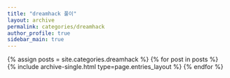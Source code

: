 ```yaml
---
title: "dreamhack 풀이"
layout: archive
permalink: categories/dreamhack
author_profile: true
sidebar_main: true
---
```



{% assign posts = site.categories.dreamhack %}
{% for post in posts %} {% include archive-single.html type=page.entries_layout %} {% endfor %}
